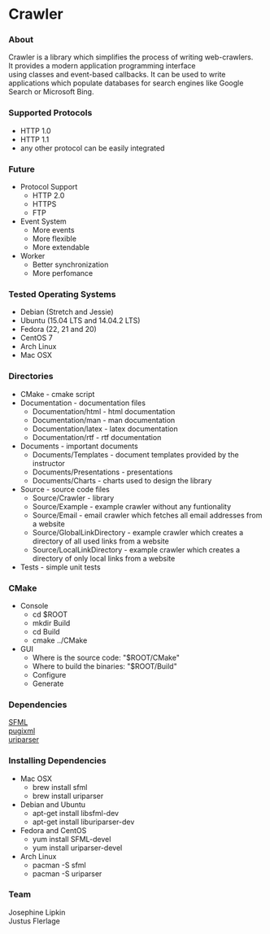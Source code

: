 # Crawler
### About
Crawler is a library which simplifies the process of writing web-crawlers.  
It provides a modern application programming interface  
using classes and event-based callbacks. It can be used to write  
applications which populate databases for search engines like Google Search or Microsoft Bing.  

### Supported Protocols
*	HTTP 1.0  
*	HTTP 1.1  
*	any other protocol can be easily integrated  

### Future
*	Protocol Support
	* HTTP 2.0
	* HTTPS
	* FTP
*	Event System
	* More events
	* More flexible
	* More extendable
*	Worker
	* Better synchronization
	* More perfomance

### Tested Operating Systems
*	Debian (Stretch and Jessie)
*	Ubuntu (15.04 LTS and 14.04.2 LTS)
*	Fedora (22, 21 and 20)
*	CentOS 7
*	Arch Linux
*	Mac OSX
  
### Directories
*   CMake - cmake script  
*   Documentation - documentation files  
	* Documentation/html - html documentation  
	* Documentation/man - man documentation  
	* Documentation/latex - latex documentation  
	* Documentation/rtf - rtf documentation  
*   Documents - important documents  
    * Documents/Templates - document templates provided by the instructor  
    * Documents/Presentations - presentations  
    * Documents/Charts - charts used to design the library  
*   Source - source code files  
	*   Source/Crawler - library  
	*   Source/Example - example crawler without any funtionality  
	*   Source/Email - email crawler which fetches all email addresses from a website  
	*   Source/GlobalLinkDirectory - example crawler which creates a directory of all used links from a website  
	*   Source/LocalLinkDirectory - example crawler which creates a directory of only local links from a website  
*   Tests - simple unit tests  

### CMake
*	Console  
	* cd $ROOT  
	* mkdir Build  
	* cd Build  
	* cmake ../CMake  
*	GUI  
	* Where is the source code: "$ROOT/CMake"  
	* Where to build the binaries: "$ROOT/Build"  
	* Configure  
	* Generate  

### Dependencies
[SFML](http://sfml-dev.org/ "SFML")  
[pugixml](http://pugixml.org/ "pugixml")  
[uriparser](http://uriparser.sourceforge.net/ "uriparser")  

### Installing Dependencies
* Mac OSX  
	* brew install sfml  
	* brew install uriparser  
* Debian and Ubuntu  
	* apt-get install libsfml-dev  
	* apt-get install liburiparser-dev  
* Fedora and CentOS  
	* yum install SFML-devel  
	* yum install uriparser-devel  
* Arch Linux  
	* pacman -S sfml  
	* pacman -S uriparser  
  
### Team
Josephine Lipkin  
Justus Flerlage  
